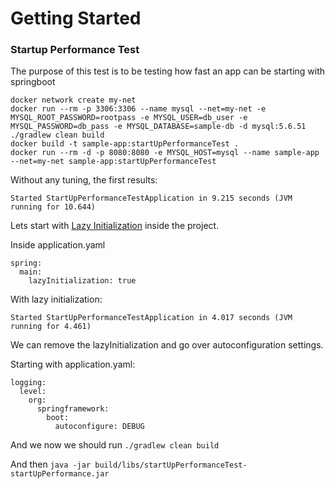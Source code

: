# Getting Started

### Startup Performance Test

The purpose of this test is to be testing how fast an app can be starting with springboot

```console
docker network create my-net
docker run --rm -p 3306:3306 --name mysql --net=my-net -e MYSQL_ROOT_PASSWORD=rootpass -e MYSQL_USER=db_user -e MYSQL_PASSWORD=db_pass -e MYSQL_DATABASE=sample-db -d mysql:5.6.51
./gradlew clean build
docker build -t sample-app:startUpPerformanceTest .
docker run --rm -d -p 8080:8080 -e MYSQL_HOST=mysql --name sample-app --net=my-net sample-app:startUpPerformanceTest
```

Without any tuning, the first results:

`Started StartUpPerformanceTestApplication in 9.215 seconds (JVM running for 10.644)`

Lets start with [Lazy Initialization](https://www.baeldung.com/spring-boot-lazy-initialization) inside the project.

Inside application.yaml

```console
spring:
  main:
    lazyInitialization: true
```

With lazy initialization:

`Started StartUpPerformanceTestApplication in 4.017 seconds (JVM running for 4.461)`

We can remove the lazyInitialization and go over autoconfiguration settings.

Starting with application.yaml:
```console
logging:
  level:
    org:
      springframework:
        boot:
          autoconfigure: DEBUG
```
And we now we should run `./gradlew clean build`

And then `java -jar build/libs/startUpPerformanceTest-startUpPerformance.jar`